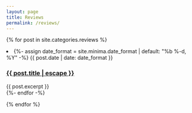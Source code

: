 ```yaml
---
layout: page
title: Reviews
permalink: /reviews/
---
```


{% for post in site.categories.reviews %}
<li>
{%- assign date_format = site.minima.date_format | default: "%b %-d, %Y" -%}
<span class="post-meta">{{ post.date | date: date_format }}</span>
<h3>
    <a class="post-link" href="{{ post.url | relative_url }}">
    {{ post.title | escape }}
    </a>
</h3>
    {{ post.excerpt }}
</li>
{%- endfor -%}
</ul>


{% endfor %}


